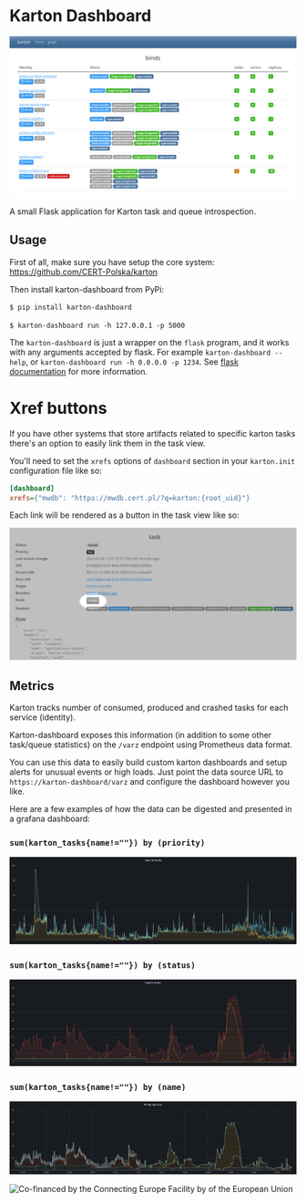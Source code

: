 # Karton Dashboard

![](img/dashboard.png)

A small Flask application for Karton task and queue introspection.

## Usage

First of all, make sure you have setup the core system: https://github.com/CERT-Polska/karton

Then install karton-dashboard from PyPi:

```shell
$ pip install karton-dashboard

$ karton-dashboard run -h 127.0.0.1 -p 5000
```

The `karton-dashboard` is just a wrapper on the `flask` program, and it works with any arguments accepted by flask. For example `karton-dashboard --help`, or `karton-dashboard run -h 0.0.0.0 -p 1234`. See [flask documentation](https://flask.palletsprojects.com/en/1.1.x/cli/) for more information.

# Xref buttons

If you have other systems that store artifacts related to specific karton tasks there's an option to easily link them in the task view.

You'll need to set the `xrefs` options of `dashboard` section in your `karton.init` configuration file like so:

```ini
[dashboard]
xrefs={"mwdb": "https://mwdb.cert.pl/?q=karton:{root_uid}"}
```

Each link will be rendered as a button in the task view like so:

![](img/xref_button.png)


## Metrics

Karton tracks number of consumed, produced and crashed tasks for each service (identity).

Karton-dashboard exposes this information (in addition to some other task/queue statistics) on the `/varz` endpoint using Prometheus data format.

You can use this data to easily build custom karton dashboards and setup alerts for unusual events or high loads. Just point the data source URL to `https://karton-dashboard/varz` and configure the dashboard however you like.

Here are a few examples of how the data can be digested and presented in a grafana dashboard:

### `sum(karton_tasks{name!=""}) by (priority)`
![](img/grafana_priority.png)



### `sum(karton_tasks{name!=""}) by (status)`
![](img/grafana_status.png)



### `sum(karton_tasks{name!=""}) by (name)`
![](img/grafana_pending.png)


![Co-financed by the Connecting Europe Facility by of the European Union](https://www.cert.pl/uploads/2019/02/en_horizontal_cef_logo-e1550495232540.png)
